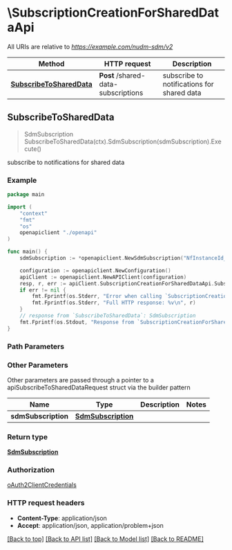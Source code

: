 # \SubscriptionCreationForSharedDataApi

All URIs are relative to *https://example.com/nudm-sdm/v2*

Method | HTTP request | Description
------------- | ------------- | -------------
[**SubscribeToSharedData**](SubscriptionCreationForSharedDataApi.md#SubscribeToSharedData) | **Post** /shared-data-subscriptions | subscribe to notifications for shared data



## SubscribeToSharedData

> SdmSubscription SubscribeToSharedData(ctx).SdmSubscription(sdmSubscription).Execute()

subscribe to notifications for shared data

### Example

```go
package main

import (
    "context"
    "fmt"
    "os"
    openapiclient "./openapi"
)

func main() {
    sdmSubscription := *openapiclient.NewSdmSubscription("NfInstanceId_example", "CallbackReference_example", []string{"MonitoredResourceUris_example"}) // SdmSubscription | 

    configuration := openapiclient.NewConfiguration()
    apiClient := openapiclient.NewAPIClient(configuration)
    resp, r, err := apiClient.SubscriptionCreationForSharedDataApi.SubscribeToSharedData(context.Background()).SdmSubscription(sdmSubscription).Execute()
    if err != nil {
        fmt.Fprintf(os.Stderr, "Error when calling `SubscriptionCreationForSharedDataApi.SubscribeToSharedData``: %v\n", err)
        fmt.Fprintf(os.Stderr, "Full HTTP response: %v\n", r)
    }
    // response from `SubscribeToSharedData`: SdmSubscription
    fmt.Fprintf(os.Stdout, "Response from `SubscriptionCreationForSharedDataApi.SubscribeToSharedData`: %v\n", resp)
}
```

### Path Parameters



### Other Parameters

Other parameters are passed through a pointer to a apiSubscribeToSharedDataRequest struct via the builder pattern


Name | Type | Description  | Notes
------------- | ------------- | ------------- | -------------
 **sdmSubscription** | [**SdmSubscription**](SdmSubscription.md) |  | 

### Return type

[**SdmSubscription**](SdmSubscription.md)

### Authorization

[oAuth2ClientCredentials](../README.md#oAuth2ClientCredentials)

### HTTP request headers

- **Content-Type**: application/json
- **Accept**: application/json, application/problem+json

[[Back to top]](#) [[Back to API list]](../README.md#documentation-for-api-endpoints)
[[Back to Model list]](../README.md#documentation-for-models)
[[Back to README]](../README.md)

